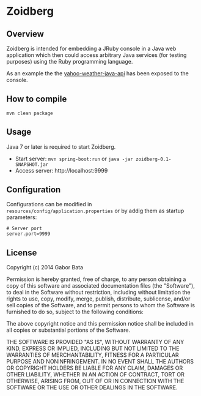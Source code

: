 Zoidberg
========

Overview
--------
Zoidberg is intended for embedding a JRuby console in a Java web application
which then could access arbitrary Java services (for testing purposes) using
the Ruby programming language.

As an example the the
[yahoo-weather-java-api](https://github.com/fedy2/yahoo-weather-java-api)
has been exposed to the console.

How to compile
--------------

    mvn clean package

Usage
-----
Java 7 or later is required to start Zoidberg.

* Start server: `mvn spring-boot:run` or `java -jar zoidberg-0.1-SNAPSHOT.jar`
* Access server: http://localhost:9999

Configuration
-------------
Configurations can be modified in `resources/config/application.properties`
or by addig them as startup parameters:

    # Server port
    server.port=9999

License
-------
Copyright (c) 2014 Gabor Bata

Permission is hereby granted, free of charge, to any person obtaining a copy
of this software and associated documentation files (the "Software"), to deal
in the Software without restriction, including without limitation the rights
to use, copy, modify, merge, publish, distribute, sublicense, and/or sell
copies of the Software, and to permit persons to whom the Software is
furnished to do so, subject to the following conditions:

The above copyright notice and this permission notice shall be included in all
copies or substantial portions of the Software.

THE SOFTWARE IS PROVIDED "AS IS", WITHOUT WARRANTY OF ANY KIND, EXPRESS OR
IMPLIED, INCLUDING BUT NOT LIMITED TO THE WARRANTIES OF MERCHANTABILITY,
FITNESS FOR A PARTICULAR PURPOSE AND NONINFRINGEMENT. IN NO EVENT SHALL THE
AUTHORS OR COPYRIGHT HOLDERS BE LIABLE FOR ANY CLAIM, DAMAGES OR OTHER
LIABILITY, WHETHER IN AN ACTION OF CONTRACT, TORT OR OTHERWISE, ARISING FROM,
OUT OF OR IN CONNECTION WITH THE SOFTWARE OR THE USE OR OTHER DEALINGS IN THE
SOFTWARE.
